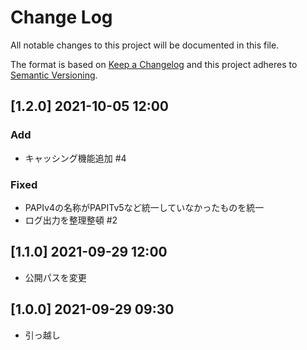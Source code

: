 # Change Log
All notable changes to this project will be documented in this file.

The format is based on [Keep a Changelog](http://keepachangelog.com/)
and this project adheres to [Semantic Versioning](http://semver.org/).

## [1.2.0] 2021-10-05 12:00
### Add
- キャッシング機能追加 #4
### Fixed
- PAPIv4の名称がPAPITv5など統一していなかったものを統一
- ログ出力を整理整頓 #2

## [1.1.0] 2021-09-29 12:00
- 公開パスを変更

## [1.0.0] 2021-09-29 09:30
- 引っ越し
